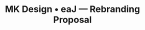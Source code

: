 ---
href: "/projects/eaj/"
image: "/images/blue-starfish.jpg"
alt: "eaJ branding preview"
title: "MK Design • eaJ — Rebranding Proposal"
seo: "A web case study, focused on creating an innovative digital identity for the eaJ music project, including logos and YouTube banners."
previousurl: "#"
name: "eaJ — Branding"
nexturl: "/projects/hjzm-posters/"
dates: "2020"
brief: |
  This is going to be some really inspirational content. Like, truly awe-inspiring textual creations. It will be hard to imagine the world before the existence of this content, because of its level of widespread impact on a global scale. That, or I’m a delusional naricissist. It’s one of the two.
research: |
  This is going to b
research-image: "/images/blue-starfish.jpg"
ideate: |
  This is going to be some really inspirational content. Like, truly awe-inspiring textual creations. It will be hard to imagine the world before the existence of this content, because of its level of widespread impact on a global scale. That, or I’m a delusional naricissist. It’s one of the two.
ideate-image: "/images/blue-starfish.jpg"
create: |
  This is going to be some really inspirational content. Like, truly awe-inspiring textual creations. It will be hard to imagine the world before the existence of this content, because of its level of widespread impact on a global scale. That, or I’m a delusional naricissist. It’s one of the two.
create-image: "/images/blue-starfish.jpg"
finalproduct: |
  This is going to be some really inspirational content. Like, truly awe-inspiring textual creations. It will be hard to imagine the world before the existence of this content, because of its level of widespread impact on a global scale. That, or I’m a delusional naricissist. It’s one of the two.
finalproduct-image: "/images/blue-starfish.jpg"
finalproduct-mockup1: "/images/blue-starfish.jpg"
---